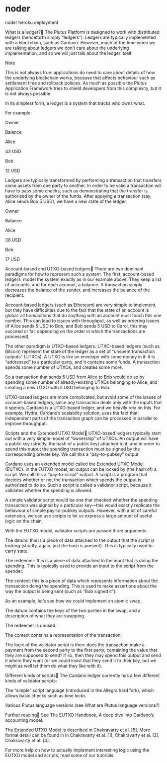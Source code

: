 # noder
noder heroku deployment 


What is a ledger?
The Plutus Platform is designed to work with distributed ledgers (henceforth simply “ledgers”). Ledgers are typically implemented with a blockchain, such as Cardano. However, much of the time when we are talking about ledgers we don’t care about the underlying implementation, and so we will just talk about the ledger itself.

Note

This is not always true: applications do need to care about details of how the underlying blockchain works, because that affects behaviour such as settlement time and rollback policies. As much as possible the Plutus Application Framework tries to shield developers from this complexity, but it is not always possible.

In its simplest form, a ledger is a system that tracks who owns what.

For example:

Owner

Balance

Alice

43 USD

Bob

12 USD

Ledgers are typically transformed by performing a transaction that transfers some assets from one party to another. In order to be valid a transaction will have to pass some checks, such as demonstrating that the transfer is authorized by the owner of the funds. After applying a transaction (say, Alice sends Bob 5 USD), we have a new state of the ledger.

Owner

Balance

Alice

38 USD

Bob

17 USD

Account-based and UTXO-based ledgers
There are two dominant paradigms for how to represent such a system. The first, account-based ledgers, model the system exactly as in our example above. They keep a list of accounts, and for each account, a balance. A transaction simply decreases the balance of the sender, and increases the balance of the recipient.

Account-based ledgers (such as Ethereum) are very simple to implement, but they have difficulties due to the fact that the state of an account is global: all transactions that do anything with an account must touch this one number. This can lead to issues with throughput, as well as ordering issues (if Alice sends 5 USD to Bob, and Bob sends 5 USD to Carol, this may succeed or fail depending on the order in which the transactions are processed).

The other paradigm is UTXO-based ledgers. UTXO-based ledgers (such as Bitcoin) represent the state of the ledger as a set of “unspent transaction outputs” (UTXOs). A UTXO is like an envelope with some money in it: it is “addressed” to a particular party, and it contains some funds. A transaction spends some number of UTXOs, and creates some more.

So a transaction that sends 5 USD from Alice to Bob would do so by spending some number of already-existing UTXOs belonging to Alice, and creating a new UTXO with 5 USD belonging to Bob.

UTXO-based ledgers are more complicated, but avoid some of the issues of account-based ledgers, since any transaction deals only with the inputs that it spends. Cardano is a UTXO-based ledger, and we heavily rely on this. For example, Hydra, Cardano’s scalability solution, uses the fact that independent parts of the transaction graph can be processed in parallel to improve throughput.

Scripts and the Extended UTXO Model
UTXO-based ledgers typically start out with a very simple model of “ownership” of UTXOs. An output will have a public key (strictly, the hash of a public key) attached to it, and in order to spend this output the spending transaction must be signed by the corresponding private key. We call this a “pay-to-pubkey” output.

Cardano uses an extended model called the Extended UTXO Model (EUTXO). In the EUTXO model, an output can be locked by (the hash of) a script. We call this a “pay-to-script” output. A script is a program that decides whether or not the transaction which spends the output is authorized to do so. Such a script is called a validator script, because it validates whether the spending is allowed.

A simple validator script would be one that checked whether the spending transaction was signed by a particular key—this would exactly replicate the behaviour of simple pay-to-pubkey outputs. However, with a bit of careful extension, we can use scripts to let us express a large amount of useful logic on the chain.

With the EUTXO model, validator scripts are passed three arguments:

The datum: this is a piece of data attached to the output that the script is locking (strictly, again, just the hash is present). This is typically used to carry state.

The redeemer: this is a piece of data attached to the input that is doing the spending. This is typically used to provide an input to the script from the spender.

The context: this is a piece of data which represents information about the transaction doing the spending. This is used to make assertions about the way the output is being sent (such as “Bob signed it”).

As an example, let’s see how we could implement an atomic swap.

The datum contains the keys of the two parties in the swap, and a description of what they are swapping.

The redeemer is unused.

The context contains a representation of the transaction.

The logic of the validator script is then: does the transaction make a payment from the second party to the first party, containing the value that they are supposed to send? If so, then they may spend this output and send it where they want (or we could insist that they send it to their key, but we might as well let them do what they like with it).

Different kinds of scripts
The Cardano ledger currently has a few different kinds of validator scripts:

The “simple” script language (introduced in the Allegra hard fork), which allows basic checks such as time locks

Various Plutus language versions (see What are Plutus language versions?)

Further reading
See The EUTXO Handbook, A deep dive into Cardano’s accounting model.

The Extended UTXO Model is described in Chakravarty et al. [5]. More formal detail can be found in in Chakravarty et al. [1], Chakravarty et al. [2], Chakravarty et al. [4].

For more help on how to actually implement interesting logic using the EUTXO model and scripts, read some of our tutorials.
